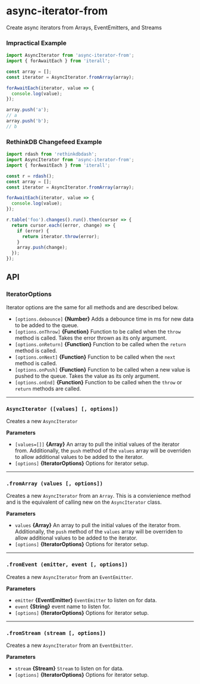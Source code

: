 # async-iterator-from
Create async iterators from Arrays, EventEmitters, and Streams

### Impractical Example

```js
import AsyncIterator from 'async-iterator-from';
import { forAwaitEach } from 'iterall';

const array = [];
const iterator = AsyncIterator.fromArray(array);

forAwaitEach(iterator, value => {
  console.log(value);
});

array.push('a');
// a
array.push('b');
// b

```

### RethinkDB Changefeed Example

```js
import rdash from 'rethinkdbdash';
import AsyncIterator from 'async-iterator-from';
import { forAwaitEach } from 'iterall';

const r = rdash();
const array = [];
const iterator = AsyncIterator.fromArray(array);

forAwaitEach(iterator, value => {
  console.log(value);
});

r.table('foo').changes().run().then(cursor => {
  return cursor.each((error, change) => {
    if (error) {
      return iterator.throw(error);
    }
    array.push(change);
  });
});
```

## API

### IteratorOptions

Iterator options are the same for all methods and are described below.

* `[options.debounce]` **{Number}** Adds a debounce time in ms for new data to be added
to the queue.
* `[options.onThrow]` **{Function}** Function to be called when the `throw` method is called. Takes the error thrown as its only argument.
* `[options.onReturn]` **{Function}** Function to be called when the `return` method is called.
* `[options.onNext]` **{Function}** Function to be called when the `next` method is called.
* `[options.onPush]` **{Function}** Function to be called when a new value is pushed to the queue. Takes the value as its only argument.
* `[options.onEnd]` **{Function}** Function to be called when the `throw` or `return` methods are called.

---

### `AsyncIterator ([values] [, options])`

Creates a new `AsyncIterator`

**Parameters**

* `[values=[]]` **{Array}** An array to pull the initial values of the iterator from.
Additionally, the `push` method of the `values` array will be overriden to allow 
additional values to be added to the iterator.
* `[options]` **{IteratorOptions}** Options for iterator setup.

---

### `.fromArray (values [, options])`

Creates a new `AsyncIterator` from an `Array`. This is a convienience method and is the equivalent of calling new on the `AsyncIterator` class.

**Parameters**

* `values` **{Array}** An array to pull the initial values of the iterator from.
Additionally, the `push` method of the `values` array will be overriden to allow 
additional values to be added to the iterator.
* `[options]` **{IteratorOptions}** Options for iterator setup.

---

### `.fromEvent (emitter, event [, options])`

Creates a new `AsyncIterator` from an `EventEmitter`.

**Parameters**

* `emitter` **{EventEmitter}** `EventEmitter` to listen on for data.
* `event` **{String}** event name to listen for.
* `[options]` **{IteratorOptions}** Options for iterator setup.

---

### `.fromStream (stream [, options])`

Creates a new `AsyncIterator` from an `EventEmitter`.

**Parameters**

* `stream` **{Stream}** `Stream` to listen on for data.
* `[options]` **{IteratorOptions}** Options for iterator setup.
